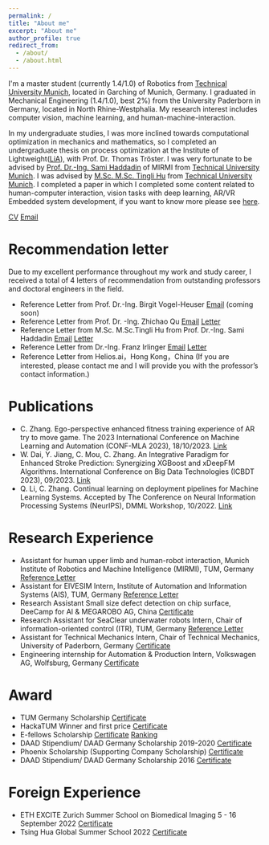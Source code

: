 ```yaml
---
permalink: /
title: "About me"
excerpt: "About me"
author_profile: true
redirect_from: 
  - /about/
  - /about.html
---
```


I'm a master student (currently 1.4/1.0) of Robotics from [Technical University Munich](https://www.tum.de/), located in Garching of Munich, Germany. I graduated in Mechanical Engineering (1.4/1.0), best 2%) from the University Paderborn in Germany, located in North Rhine-Westphalia. My research interest includes computer vision, machine learning, and human-machine-interaction.

In my undergraduate studies, I was more inclined towards computational optimization in mechanics and mathematics, so I completed an undergraduate thesis on process optimization at the Institute of Lightweight([LiA](https://mb.uni-paderborn.de/leichtbau)), with Prof. Dr. Thomas Tröster. I was very fortunate to be advised by [Prof. Dr.-Ing. Sami Haddadin](https://www.professoren.tum.de/en/haddadin-sami) of MIRMI from [Technical University Munich](https://www.tum.de/). I was advised by [M.Sc. M.Sc. Tingli Hu](https://www.mirmi.tum.de/mirmi/team/hu-tingli/) from [Technical University Munich](https://www.tum.de/). I completed a paper in which I completed some content related to human-computer interaction, vision tasks with deep learning, AR/VR Embedded system development, if you want to know more please see [here](https://arxiv.org/abs/2310.13698).

[CV](../assets/CurriculumVitae.pdf)
[Email](mailto:zcygeren@gmail.com)

Recommendation letter 
======
Due to my excellent performance throughout my work and study career, I received a total of 4 letters of recommendation from outstanding professors and doctoral engineers in the field.
 - Reference Letter from Prof. Dr.-Ing. Birgit Vogel-Heuser [Email](mailto:vogel-heuser@tum.de) (coming soon)
 - Reference Letter from Prof. Dr. -Ing. Zhichao Qu [Email](mailto:quzhichao@qust.edu.cn) [Letter](../images/1.png)
 - Reference Letter from M.Sc. M.Sc.Tingli Hu from Prof. Dr.-Ing. Sami Haddadin [Email](mailto:tingli.hu@tum.de) [Letter](../images/2.png)
 - Reference Letter from Dr.-Ing. Franz Irlinger [Email](mailto:irlinger@tum.de.) [Letter](../assets/3.pdf)
 - Reference Letter from Helios.ai，Hong Kong，China (If you are interested, please contact me and I will provide you with the professor’s contact information.)

Publications
======
- C. Zhang. Ego-perspective enhanced fitness training experience of AR try to move game. The 2023 International Conference on Machine Learning and Automation (CONF-MLA 2023), 18/10/2023. [Link](https://arxiv.org/pdf/2310.13698.pdf)
- W. Dai, Y. Jiang, C. Mou, C. Zhang. An Integrative Paradigm for Enhanced Stroke Prediction: Synergizing XGBoost and xDeepFM Algorithms. International Conference on Big Data Technologies (ICBDT 2023), 09/2023. [Link](https://arxiv.org/pdf/2310.16430.pdf)
- Q. Li, C. Zhang. Continual learning on deployment pipelines for Machine Learning Systems. Accepted by The Conference on Neural Information Processing Systems (NeurIPS), DMML Workshop, 10/2022. [Link](https://arxiv.org/pdf/2212.02659.pdf)


Research Experience
======
* Assistant for human upper limb and human-robot interaction, Munich Institute of Robotics and Machine Intelligence (MIRMI), TUM, Germany [Reference Letter](../images/research1.png)
* Assistant for EIVESIM Intern, Institute of Automation and Information Systems (AIS), TUM, Germany [Reference Letter](../assets/Anhang.df)
* Research Assistant Small size defect detection on chip surface, DeeCamp for AI & MEGAROBO AG, China [Certificate](../assets/certificate2.pdf)
* Research Assistant for SeaClear underwater robots Intern, Chair of information-oriented control (ITR), TUM, Germany [Reference Letter](../assets/certificate3.pdf)
* Assistant for Technical Mechanics Intern, Chair of Technical Mechanics, University of Paderborn, Germany [Certificate](../assets/certificate4.pdf)
* Engineering internship for Automation & Production Intern, Volkswagen AG, Wolfsburg, Germany [Certificate](../assets/certificate5.pdf)

Award
======
 - TUM Germany Scholarship [Certificate](../images/WechatIMG102.png)
 - HackaTUM Winner and first price [Certificate](../assets/hacka1.pdf)
 - E-fellows Scholarship [Certificate](../assets/confirmation.pdf) [Ranking](../assets/Ranking.pdf)
 - DAAD Stipendium/ DAAD Germany Scholarship 2019-2020 [Certificate](../assets/10.pdf)
 - Phoenix Scholarship (Supporting Company Scholarship) [Certificate](../assets/13.pdf)
 - DAAD Stipendium/ DAAD Germany Scholarship 2016 [Certificate](../assets/12.pdf)

Foreign Experience
======
- ETH EXCITE Zurich Summer School on Biomedical Imaging 5 - 16 September 2022 [Certificate](../assets/ETH.pdf)
- Tsing Hua Global Summer School 2022 [Certificate](../assets/GSS4_30.pdf)
